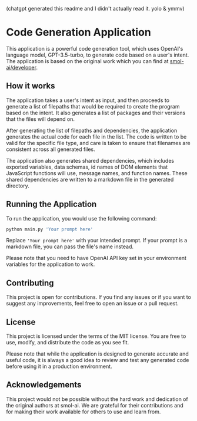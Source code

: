 (chatgpt generated this readme and I didn't actually read it.  yolo & ymmv)

# Code Generation Application

This application is a powerful code generation tool, which uses OpenAI's language model, GPT-3.5-turbo, to generate code based on a user's intent. The application is based on the original work which you can find at [smol-ai/developer](https://github.com/smol-ai/developer).

## How it works

The application takes a user's intent as input, and then proceeds to generate a list of filepaths that would be required to create the program based on the intent. It also generates a list of packages and their versions that the files will depend on. 

After generating the list of filepaths and dependencies, the application generates the actual code for each file in the list. The code is written to be valid for the specific file type, and care is taken to ensure that filenames are consistent across all generated files.

The application also generates shared dependencies, which includes exported variables, data schemas, id names of DOM elements that JavaScript functions will use, message names, and function names. These shared dependencies are written to a markdown file in the generated directory.

## Running the Application

To run the application, you would use the following command:

```bash
python main.py 'Your prompt here'
```

Replace `'Your prompt here'` with your intended prompt. If your prompt is a markdown file, you can pass the file's name instead.

Please note that you need to have OpenAI API key set in your environment variables for the application to work.

## Contributing

This project is open for contributions. If you find any issues or if you want to suggest any improvements, feel free to open an issue or a pull request.

## License

This project is licensed under the terms of the MIT license. You are free to use, modify, and distribute the code as you see fit. 

Please note that while the application is designed to generate accurate and useful code, it is always a good idea to review and test any generated code before using it in a production environment.

## Acknowledgements

This project would not be possible without the hard work and dedication of the original authors at smol-ai. We are grateful for their contributions and for making their work available for others to use and learn from.